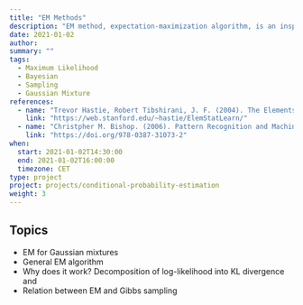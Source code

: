 ```yaml
---
title: "EM Methods"
description: "EM method, expectation-maximization algorithm, is an inspiring iterative method to find the log-likelihood by introducing some intermediate variable such as responsibility."
date: 2021-01-02
author:
summary: ""
tags:
  - Maximum Likelihood
  - Bayesian
  - Sampling
  - Gaussian Mixture
references:
  - name: "Trevor Hastie, Robert Tibshirani, J. F. (2004). The Elements of Statistical Learning (Vol. 99, Issue 466). Springer Science & Business Media."
    link: "https://web.stanford.edu/~hastie/ElemStatLearn/"
  - name: "Christpher M. Bishop. (2006). Pattern Recognition and Machine Learning."
    link: "https://doi.org/978-0387-31073-2"
when:
  start: 2021-01-02T14:30:00
  end: 2021-01-02T16:00:00
  timezone: CET
type: project
project: projects/conditional-probability-estimation
weight: 3
---
```


## Topics

- EM for Gaussian mixtures
- General EM algorithm
- Why does it work? Decomposition of log-likelihood into KL divergence and
- Relation between EM and Gibbs sampling


